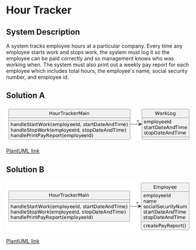 # Hour Tracker

## System Description
A system tracks employee hours at a particular company.  Every time any employee starts work and stops work, the system must log it so the employee can be paid correctly and so management knows who was working when.  The system must also print out a weekly pay report for each employee which includes total hours, the employee's name, social security number, and employee id. 

## Solution A
![Solution A UML Diagram](HourTrackerA.png)

[PlantUML link](https://www.plantuml.com/plantuml/uml/RO_Bgi8m443tynL3LxUNUtz1AhXGK2XQS3qqWuRc4IRfeaZ_tRRuaDfDDZbpvamH4qbghO7OQ1T8o69CdU7X5LrFFr0RYX6tlfLAg6vO3gGTtk1AJXa-ZOQpb-Q7RJ2-OzwfFvoy6qgyTghIblCNxSC2xCC2MufsgQJkoC5B-fZ80R5_P8solRyCEOXl0l2h072-1tg0-LN_Ayn-iwSL2dQgjUOE)

## Solution B
![Solution B UML Diagram](HourTrackerB.png)

[PlantUML link](https://www.plantuml.com/plantuml/uml/RO_Bgi8m443tynL3LxUNUtz1AhXGK2XQS3qqWuRc4IRfeaZ_tRRuaDfDDZbpvamH4qbghO7OQ1T8o69CdU7X5LrFFr0RYX6tlfLAg6vO3gGTtk1AJXa-ZOQpb-Q7RJ2-OzwfFvoy6qgyTghIblCNxSC2xCC2MufsgQJkoC5B-fZ80R5_P8solRyCEOXl0l2h072-1tg0-LN_Ayn-iwSL2dQgjUOE)
